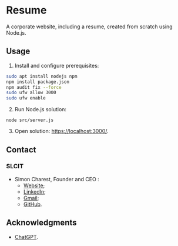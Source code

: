 # Resume
A corporate website, including a resume, created from scratch using Node.js.

## Usage

1. Install and configure prerequisites:
```bash
sudo apt install nodejs npm
npm install package.json
npm audit fix --force
sudo ufw allow 3000
sudo ufw enable
```
2. Run Node.js solution:
```
node src/server.js
```
3. Open solution: [https://localhost:3000/](https://localhost:3000/).

## Contact
### SLCIT
- Simon Charest, Founder and CEO :
    - [Website](https://www.slcti.ca/);
    - [LinkedIn](https://www.linkedin.com/in/simoncharest/);
    - [Gmail](mailto:simoncharest@gmail.com);
    - [GitHub](https://github.com/Simon-Charest/).

## Acknowledgments
- [ChatGPT](https://chat.openai.com/).

